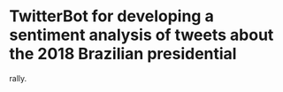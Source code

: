 # TwitterBot for developing a sentiment analysis of tweets about the 2018 Brazilian presidential 
rally.
